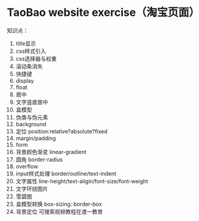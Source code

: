 # TaoBao website exercise（淘宝页面）
知识点：
1. title显示
2. css样式引入
3. css选择器与权重
4. 滚动条消失
5. 快捷键
6. display
7. float
8. 居中
9. 文字竖直居中
10. 盒模型
11. 伪类与伪元素
12. background
13. 定位 position:relative?absolute?fixed
14. margin/padding
15. form
16. 背景颜色渐变 linear-gradient
17. 圆角 border-radius
18. overflow
19. input样式处理 border/outline/text-indent
20. 文字属性 line-height/text-aligin/font-size/font-weight
21. 文字环绕图片
22. 雪碧图
23. 盒模型转换 box-sizing: border-box
24. 背景定位
可搜索视频教程在渡一教育
